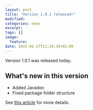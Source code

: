```yaml
---
layout: post
title: "Version 1.0.1 released!"
modified:
categories: news
excerpt:
tags: []
image:
  feature:
date: 2015-02-27T11:24:34+01:00
---
```


Version 1.0.1 was released today. 

## What's new in this version

* Added Javadoc
* Fixed package folder structure

See [this article](http://dejv78.github.io/news/commons-version-1.0.1-released/) for more details.

